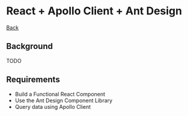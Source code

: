 # React + Apollo Client + Ant Design

[Back](/README.md#cims-interview-skills-tests)

## Background

TODO

## Requirements

- Build a Functional React Component
- Use the Ant Design Component Library
- Query data using Apollo Client
